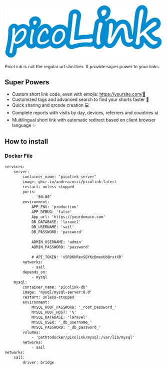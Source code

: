 <div style="text-align: center">
	<img src="https://raw.githubusercontent.com/andreazorzi/PicoLink/development/public/images/logo.png?token=GHSAT0AAAAAACOQRLWVBGNLVTBNBDQUSSFSZTZQNJQ" alt="PicoLink" style="max-width: 500px;"/>
</div>
<br>
PicoLink is not the regular url shortner. It provide super power to your links.

## Super Powers
- Custom short link code, even with emojis: https://yoursite.com/🚀
- Customized tags and advanced search to find your shorts faster 🔎
- Quick sharing and qrcode creation 💻
- Complete reports with visits by day, devices, referrers and countries 📊
- Multilingual short link with automatic redirect based on client browser language ✨

## How to install
### Docker File
```
services:
    server:
        container_name: "picolink-server"
        image: ghcr.io/andreazorzi/picolink:latest
        restart: unless-stopped
        ports:
            - '80:80'
        environment:
            APP_ENV: 'production'
            APP_DEBUG: 'false'
            App_url: 'https://yourdomain.com'
            DB_DATABASE: 'laravel'
            DB_USERNAME: 'sail'
            DB_PASSWORD: 'password'
            
            ADMIN_USERNAME: 'admin'
            ADMIN_PASSWORD: 'password'

            # API_TOKEN: 'v5R9KhRexSQYKcBmeoUbBrxtXR'
        networks:
            - sail
        depends_on:
            - mysql
    mysql:
        container_name: "picolink-db"
        image: 'mysql/mysql-server:8.0'
        restart: unless-stopped
        environment:
            MYSQL_ROOT_PASSWORD: '_root_password_'
            MYSQL_ROOT_HOST: '%'
            MYSQL_DATABASE: 'laravel'
            MYSQL_USER: '_db_username_'
            MYSQL_PASSWORD: '_db_password_'
        volumes:
            - 'pathtodocker/picolink/mysql:/var/lib/mysql'
        networks:
            - sail
networks:
	sail:
		driver: bridge
```